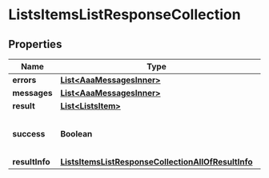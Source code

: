 

# ListsItemsListResponseCollection


## Properties

| Name | Type | Description | Notes |
|------------ | ------------- | ------------- | -------------|
|**errors** | [**List&lt;AaaMessagesInner&gt;**](AaaMessagesInner.md) |  |  |
|**messages** | [**List&lt;AaaMessagesInner&gt;**](AaaMessagesInner.md) |  |  |
|**result** | [**List&lt;ListsItem&gt;**](ListsItem.md) |  |  |
|**success** | **Boolean** | Whether the API call was successful |  |
|**resultInfo** | [**ListsItemsListResponseCollectionAllOfResultInfo**](ListsItemsListResponseCollectionAllOfResultInfo.md) |  |  [optional] |



